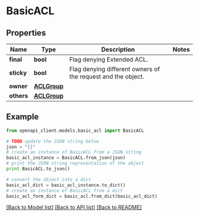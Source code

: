 # BasicACL


## Properties

Name | Type | Description | Notes
------------ | ------------- | ------------- | -------------
**final** | **bool** | Flag denying Extended ACL. | 
**sticky** | **bool** | Flag denying different owners of the request and the object. | 
**owner** | [**ACLGroup**](ACLGroup.md) |  | 
**others** | [**ACLGroup**](ACLGroup.md) |  | 

## Example

```python
from openapi_client.models.basic_acl import BasicACL

# TODO update the JSON string below
json = "{}"
# create an instance of BasicACL from a JSON string
basic_acl_instance = BasicACL.from_json(json)
# print the JSON string representation of the object
print BasicACL.to_json()

# convert the object into a dict
basic_acl_dict = basic_acl_instance.to_dict()
# create an instance of BasicACL from a dict
basic_acl_form_dict = basic_acl.from_dict(basic_acl_dict)
```
[[Back to Model list]](../README.md#documentation-for-models) [[Back to API list]](../README.md#documentation-for-api-endpoints) [[Back to README]](../README.md)


